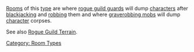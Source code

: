 [Rooms](:Category:_Rooms "wikilink") of this
[type](:Category:_Room_Types "wikilink") are where [rogue guild
guards](Guild_Guard_Mobs "wikilink") will dump
[characters](:Category:_Characters "wikilink") after
[blackjacking](Blackjack "wikilink") and [robbing](Steal "wikilink")
them and where [graverobbing mobs](Graverobbing_Mobs "wikilink") will
dump [character](:Category:_Characters "wikilink") corpses.

See also [Rogue Guild Terrain](Rogue_Guild_Terrain "wikilink").

[Category: Room Types](Category:_Room_Types "wikilink")
